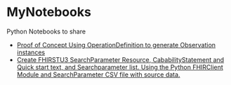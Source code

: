# MyNotebooks
Python Notebooks to share

- [Proof of Concept Using OperationDefinition to generate Observation instances](OD/obsdef.ipynb)
- [Create FHIRSTU3 SearchParameter Resource, CababilityStatement and Quick start text, and Searchparameter list. Using the Python FHIRClient Module and SearchParameter CSV file with source data.](SP/SearchParameterMaker.ipynb)
